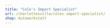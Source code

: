 ```yaml
---
title: "Cole's Import Specialist"
url: /charlottesville/coles-import-specialist/
shop: Autowerkstatt
---
```

